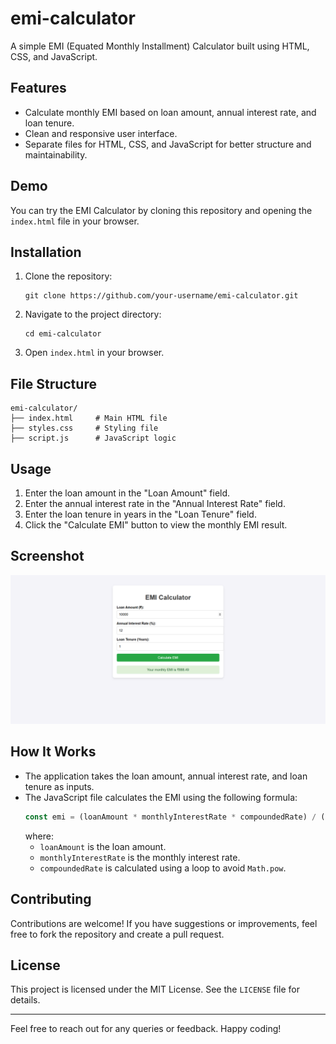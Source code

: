 # emi-calculator

A simple EMI (Equated Monthly Installment) Calculator built using HTML, CSS, and JavaScript.

## Features
- Calculate monthly EMI based on loan amount, annual interest rate, and loan tenure.
- Clean and responsive user interface.
- Separate files for HTML, CSS, and JavaScript for better structure and maintainability.

## Demo
You can try the EMI Calculator by cloning this repository and opening the `index.html` file in your browser.

## Installation
1. Clone the repository:
   ```
   git clone https://github.com/your-username/emi-calculator.git
   ```
2. Navigate to the project directory:
   ```
   cd emi-calculator
   ```
3. Open `index.html` in your browser.

## File Structure
```
emi-calculator/
├── index.html     # Main HTML file
├── styles.css     # Styling file
├── script.js      # JavaScript logic
```

## Usage
1. Enter the loan amount in the "Loan Amount" field.
2. Enter the annual interest rate in the "Annual Interest Rate" field.
3. Enter the loan tenure in years in the "Loan Tenure" field.
4. Click the "Calculate EMI" button to view the monthly EMI result.

## Screenshot
![EMI Calculator Screenshot](screenshot.PNG)

## How It Works
- The application takes the loan amount, annual interest rate, and loan tenure as inputs.
- The JavaScript file calculates the EMI using the following formula:
  ```javascript
  const emi = (loanAmount * monthlyInterestRate * compoundedRate) / (compoundedRate - 1);
  ```
  where:
  - `loanAmount` is the loan amount.
  - `monthlyInterestRate` is the monthly interest rate.
  - `compoundedRate` is calculated using a loop to avoid `Math.pow`.

## Contributing
Contributions are welcome! If you have suggestions or improvements, feel free to fork the repository and create a pull request.

## License
This project is licensed under the MIT License. See the `LICENSE` file for details.

---

Feel free to reach out for any queries or feedback. Happy coding!

